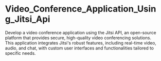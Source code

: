# Video_Conference_Application_Using_Jitsi_Api
 Develop a video conference application using the Jitsi API, an open-source platform that provides secure, high-quality video conferencing solutions. This application integrates Jitsi's robust features, including real-time video, audio, and chat, with custom user interfaces and functionalities tailored to specific needs.
